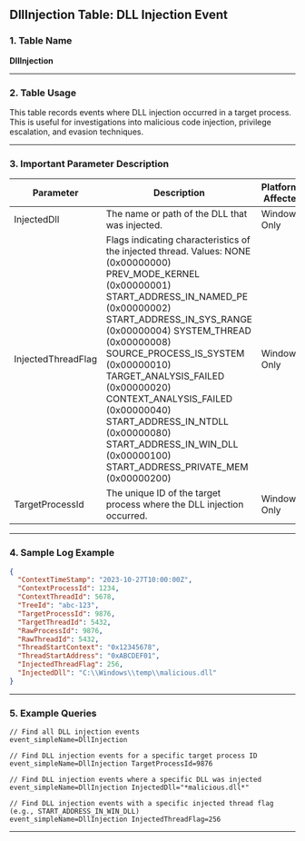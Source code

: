 ## DllInjection Table: DLL Injection Event

### 1. Table Name
**DllInjection**

---

### 2. Table Usage
This table records events where DLL injection occurred in a target process. This is useful for investigations into malicious code injection, privilege escalation, and evasion techniques.

---

### 3. Important Parameter Description

| Parameter | Description | Platforms Affected |
|---|---|---|
| InjectedDll | The name or path of the DLL that was injected. | Windows Only |
| InjectedThreadFlag | Flags indicating characteristics of the injected thread. Values: NONE (0x00000000) PREV_MODE_KERNEL (0x00000001) START_ADDRESS_IN_NAMED_PE (0x00000002) START_ADDRESS_IN_SYS_RANGE (0x00000004) SYSTEM_THREAD (0x00000008) SOURCE_PROCESS_IS_SYSTEM (0x00000010) TARGET_ANALYSIS_FAILED (0x00000020) CONTEXT_ANALYSIS_FAILED (0x00000040) START_ADDRESS_IN_NTDLL (0x00000080) START_ADDRESS_IN_WIN_DLL (0x00000100) START_ADDRESS_PRIVATE_MEM (0x00000200) | Windows Only |
| TargetProcessId | The unique ID of the target process where the DLL injection occurred. | Windows Only |

---

### 4. Sample Log Example

```json
{
  "ContextTimeStamp": "2023-10-27T10:00:00Z",
  "ContextProcessId": 1234,
  "ContextThreadId": 5678,
  "TreeId": "abc-123",
  "TargetProcessId": 9876,
  "TargetThreadId": 5432,
  "RawProcessId": 9876,
  "RawThreadId": 5432,
  "ThreadStartContext": "0x12345678",
  "ThreadStartAddress": "0xABCDEF01",
  "InjectedThreadFlag": 256,
  "InjectedDll": "C:\\Windows\\temp\\malicious.dll"
}
```
---

### 5. Example Queries
```xql
// Find all DLL injection events
event_simpleName=DllInjection

// Find DLL injection events for a specific target process ID
event_simpleName=DllInjection TargetProcessId=9876

// Find DLL injection events where a specific DLL was injected
event_simpleName=DllInjection InjectedDll="*malicious.dll*"

// Find DLL injection events with a specific injected thread flag (e.g., START_ADDRESS_IN_WIN_DLL)
event_simpleName=DllInjection InjectedThreadFlag=256
```
---